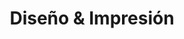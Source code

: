 ---
title: "Diseño & Impresión"
url: /ciudad-autonoma-de-buenos-aires/diseno-und-impresion/
shop: Kopieren
---